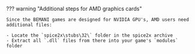 ??? warning "Additional steps for AMD graphics cards"

	Since the BEMANI games are designed for NVIDIA GPU's, AMD users need additional files:

	- Locate the `spice2x\stubs\32\` folder in the spice2x archive
	- Extract all `.dll` files from there into your game's `modules` folder